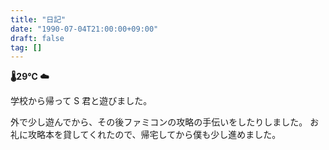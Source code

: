 ```yaml
---
title: "日記"
date: "1990-07-04T21:00:00+09:00"
draft: false
tag: []
---
```


__🌡29℃ ☁__

学校から帰って S 君と遊びました。

外で少し遊んでから、その後ファミコンの攻略の手伝いをしたりしました。
お礼に攻略本を貸してくれたので、帰宅してから僕も少し進めました。
